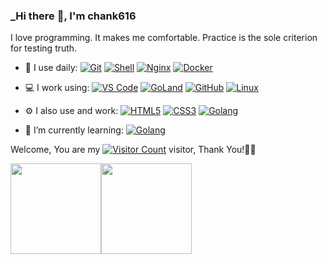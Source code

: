 <link rel="stylesheet" type="text/css" href="./beautiful.css">

### _Hi there 👋, I'm chank616

I love programming. It makes me comfortable. Practice is the sole criterion for testing truth.

- 🚀 I use daily:
  [![Git](https://img.shields.io/badge/-Git-000000?logo=git&logoColor=FF7043)](https://www.twinklestars.top/)
  [![Shell](https://img.shields.io/badge/-Shell-4EC422?logo=Shell&logoColor=FF7043)](https://www.twinklestars.top/)
  [![Nginx](https://img.shields.io/badge/-Nginx-F6C915?logo=nginx&logoColor=029137)](https://www.twinklestars.top/)
  [![Docker](https://img.shields.io/badge/docker-20232A?logo=docker&logoColor=61DAFB)](https://www.twinklestars.top/)

- 💻 I work using:
  [![VS Code](https://img.shields.io/badge/-VS%20Code-007ACC?style=plastic&logo=visual-studio-code)](https://www.twinklestars.top/)
  [![GoLand](https://img.shields.io/badge/-GoLand-000?logo=goland&logoColor=00ACC1)](https://www.twinklestars.top/)
  [![GitHub](https://img.shields.io/badge/-GitHub-181717?style=plastic&logo=github)](https://www.twinklestars.top/)
  [![Linux](https://img.shields.io/badge/-Linux-F16061?logo=linux&logoColor=000)](https://www.twinklestars.top/)

- ⚙️ I also use and work:
  [![HTML5](https://img.shields.io/badge/-HTML5-E34F26?style=plastic&logo=html5&logoColor=white)](https://www.twinklestars.top/)
  [![CSS3](https://img.shields.io/badge/-CSS3-1572B6?style=plastic&logo=css3)](https://www.twinklestars.top/)
  [![Golang](https://img.shields.io/badge/-Golang-02569B?logo=go&logoColor=00ACC1)](https://www.twinklestars.top/)

- 🌱 I’m currently learning:
  [![Golang](https://img.shields.io/badge/-Golang-02569B?logo=go&logoColor=00ACC1)](https://www.twinklestars.top/)


Welcome, You are my [![Visitor Count](https://profile-counter.glitch.me/all-smile/count.svg)](https://www.twinklestars.top/) visitor, Thank You!🎉🎉

<!-- [![Top Langs](https://github-readme-stats.vercel.app/api/top-langs/?username=chank616&theme=flag-india)](https://github.com/chank616/github-readme-stats) -->

[<span><img src="https://github-readme-stats.vercel.app/api/top-langs/?username=chank616&layout=compact" height=145/></span><span><img src="https://github-readme-stats.vercel.app/api?username=chank616&count_private=true&show_icons=true" height=145/></span>](https://www.twinklestars.top/)

<!--
<table border="0">
<tr>
<td valign="top">
<img src="https://github-readme-stats.vercel.app/api/top-langs/?username=chank616&layout=compact" alt="Top Langs" height="160" />
</td>
<td valign="top">
<img src="https://github-readme-stats.vercel.app/api?username=chank616&show_icons=true" alt="chank616's GitHub stats" height="160" />
</td>
</tr>
</table>
-->

<!--
![Top Langs](https://github-readme-stats.vercel.app/api/top-langs/?username=chank616&layout=compact)
![chank616's GitHub stats](https://github-readme-stats.vercel.app/api?username=chank616&show_icons=true)
-->

